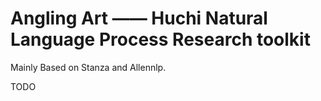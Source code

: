 # Angling Art —— Huchi Natural Language Process Research toolkit

Mainly Based on Stanza and Allennlp.



TODO